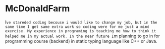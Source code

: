 # McDonaldFarm

I`ve stareded coding becouse i would like to change my job, but in the same time I get same extra work so coding were for me just a mind exercise. My experience in programing is teaching me how to think it helped me in my actual work. In the near future I`m planning to go in for programming course (backend) in static typing language like C++ or Java.
